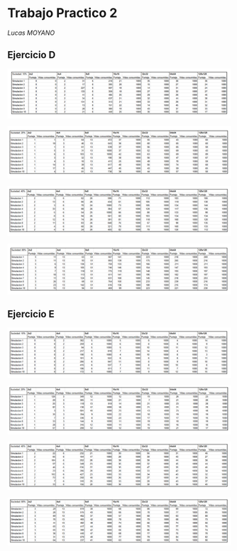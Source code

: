 # Trabajo Practico 2

*Lucas MOYANO*

## Ejercicio D

![](img/agenteReflexivo01.png)

![](img/agenteReflexivo02.png)

![](img/agenteReflexivo04.png)

![](img/agenteReflexivo08.png)

## Ejercicio E

![](img/agenteRandom01.png)

![](img/agenteRandom02.png)

![](img/agenteRandom04.png)

![](img/agenteRandom08.png)